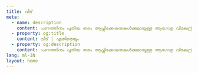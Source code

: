```yaml
---
title: വീട്
meta:
  - name: description
    content: പണത്തിനും പുതിയ തരം ആപ്ലിക്കേഷനുകൾക്കുമായുള്ള ആഗോള വികേന്ദ്രീകൃത പ്ലാറ്റ്ഫോമാണ് Ethereum. എതിരെയത്തിൽ, നിങ്ങൾക്ക് ഡിജിറ്റൽ മൂല്യം നിയന്ത്രിക്കുന്നതും കൃത്യമായി പ്രോഗ്രാം ചെയ്തതു പോലെ പ്രവർത്തിക്കുന്നതും ലോകത്തെവിടെയും ആക്‌സസ് ചെയ്യാവുന്നതുമായ കോഡ് എഴുതാൻ കഴിയും.
  - property: og:title
    content: വീട് | എതിരെയും
  - property: og:description
    content: പണത്തിനും പുതിയ തരം ആപ്ലിക്കേഷനുകൾക്കുമായുള്ള ആഗോള വികേന്ദ്രീകൃത പ്ലാറ്റ്ഫോമാണ് Ethereum. എതിരെയത്തിൽ, നിങ്ങൾക്ക് ഡിജിറ്റൽ മൂല്യം നിയന്ത്രിക്കുന്നതും കൃത്യമായി പ്രോഗ്രാം ചെയ്തതു പോലെ പ്രവർത്തിക്കുന്നതും ലോകത്തെവിടെയും ആക്‌സസ് ചെയ്യാവുന്നതുമായ കോഡ് എഴുതാൻ കഴിയും.
lang: ml-IN
layout: home
---
```


<HomePage/>
